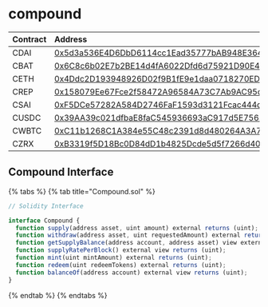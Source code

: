 # compound

| Contract | Address                                                                                                                    |
| :------- | :------------------------------------------------------------------------------------------------------------------------- |
| CDAI     | [0x5d3a536E4D6DbD6114cc1Ead35777bAB948E3643](https://etherscan.io/address/0x5d3a536E4D6DbD6114cc1Ead35777bAB948E3643#code) |
| CBAT     | [0x6C8c6b02E7b2BE14d4fA6022Dfd6d75921D90E4E](https://etherscan.io/address/0x6C8c6b02E7b2BE14d4fA6022Dfd6d75921D90E4E#code) |
| CETH     | [0x4Ddc2D193948926D02f9B1fE9e1daa0718270ED5](https://etherscan.io/address/0x4Ddc2D193948926D02f9B1fE9e1daa0718270ED5#code) |
| CREP     | [0x158079Ee67Fce2f58472A96584A73C7Ab9AC95c1](https://etherscan.io/address/0x158079Ee67Fce2f58472A96584A73C7Ab9AC95c1#code) |
| CSAI     | [0xF5DCe57282A584D2746FaF1593d3121Fcac444dC](https://etherscan.io/address/0xF5DCe57282A584D2746FaF1593d3121Fcac444dC#code) |
| CUSDC    | [0x39AA39c021dfbaE8faC545936693aC917d5E7563](https://etherscan.io/address/0x39AA39c021dfbaE8faC545936693aC917d5E7563#code) |
| CWBTC    | [0xC11b1268C1A384e55C48c2391d8d480264A3A7F4](https://etherscan.io/address/0xC11b1268C1A384e55C48c2391d8d480264A3A7F4#code) |
| CZRX     | [0xB3319f5D18Bc0D84dD1b4825Dcde5d5f7266d407](https://etherscan.io/address/0xB3319f5D18Bc0D84dD1b4825Dcde5d5f7266d407#code) |

## Compound Interface

{% tabs %}
{% tab title="Compound.sol" %}

```javascript
// Solidity Interface

interface Compound {
  function supply(address asset, uint amount) external returns (uint);
  function withdraw(address asset, uint requestedAmount) external returns (uint);
  function getSupplyBalance(address account, address asset) view external returns (uint);
  function supplyRatePerBlock() external view returns (uint);
  function mint(uint mintAmount) external returns (uint);
  function redeem(uint redeemTokens) external returns (uint);
  function balanceOf(address account) external view returns (uint);
}
```

{% endtab %}
{% endtabs %}
